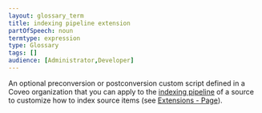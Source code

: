 ```yaml
---
layout: glossary_term
title: indexing pipeline extension
partOfSpeech: noun
termtype: expression
type: Glossary
tags: []
audience: [Administrator,Developer]
---
```


An optional preconversion or postconversion custom script defined in a Coveo organization that you can apply to the [indexing pipeline](indexing-pipeline.md) of a source to customize how to index source items (see [Extensions - Page](http://www.coveo.com/go?dest=cloudhelp&lcid=9&context=326)).